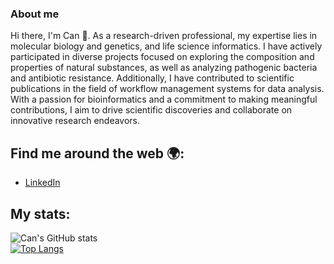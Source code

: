 ### About me
Hi there, I'm Can 👋. As a research-driven professional, my expertise lies in molecular biology and genetics, and life science informatics. I have actively participated in diverse projects focused on exploring the composition and properties of natural substances, as well as analyzing pathogenic bacteria and antibiotic resistance. Additionally, I have contributed to scientific publications in the field of workflow management systems for data analysis. With a passion for bioinformatics and a commitment to making meaningful contributions, I aim to drive scientific discoveries and collaborate on innovative research endeavors.

## Find me around the web 🌍:
- [LinkedIn](https://www.linkedin.com/in/mehmet-can-ay-5b319518b/)

## My stats:
![Can's GitHub stats](https://github-readme-stats.vercel.app/api?username=mehmetcanay&show_icons=true&theme=synthwave) <br>
[![Top Langs](https://github-readme-stats.vercel.app/api/top-langs/?username=mehmetcanay&show_icons=true&theme=synthwave)](https://github.com/anuraghazra/github-readme-stats)
